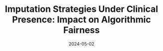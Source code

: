 ---
title: "Imputation Strategies Under Clinical Presence: Impact on Algorithmic Fairness"
collection: talks
type: "Talk"
venue: "Workshop on AI & Analytics for Social Good"
date: 2024-05-02
location: "Robert H. Smith School of Business, University of Maryland, MD, USA"
---